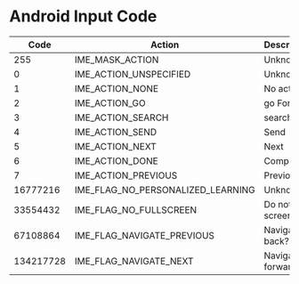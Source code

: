 # Android Input Code

Code | Action | Description
------------ | ------------- | -------------
255|IME_MASK_ACTION|Unknown
0|IME_ACTION_UNSPECIFIED|Unknown
1|IME_ACTION_NONE|No action?
2|IME_ACTION_GO|go Forward
3|IME_ACTION_SEARCH|search
4|IME_ACTION_SEND|Send
5|IME_ACTION_NEXT|Next
6|IME_ACTION_DONE|Complete
7|IME_ACTION_PREVIOUS|Previous
16777216|IME_FLAG_NO_PERSONALIZED_LEARNING|Unknown
33554432|IME_FLAG_NO_FULLSCREEN|Do not full screen?
67108864|IME_FLAG_NAVIGATE_PREVIOUS|Navigation back?
134217728|IME_FLAG_NAVIGATE_NEXT|Navigation forward